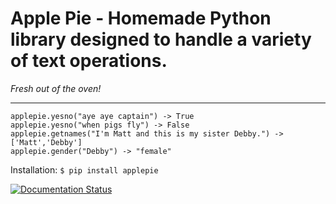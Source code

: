 # Apple Pie - Homemade Python library designed to handle a variety of text operations.
*Fresh out of the oven!*
___

```
applepie.yesno("aye aye captain") -> True
applepie.yesno("when pigs fly") -> False
applepie.getnames("I'm Matt and this is my sister Debby.") -> ['Matt','Debby']
applepie.gender("Debby") -> "female"
```
Installation: ```$ pip install applepie```

[![Documentation Status](https://readthedocs.org/projects/applepie/badge/?version=latest)](http://applepie.readthedocs.io/en/latest/?badge=latest)
